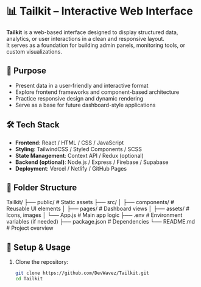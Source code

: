 # 📊 Tailkit – Interactive Web Interface

**Tailkit** is a web-based interface designed to display structured data, analytics, or user interactions in a clean and responsive layout.  
It serves as a foundation for building admin panels, monitoring tools, or custom visualizations.

## 🎯 Purpose

- Present data in a user-friendly and interactive format  
- Explore frontend frameworks and component-based architecture  
- Practice responsive design and dynamic rendering  
- Serve as a base for future dashboard-style applications

## 🛠️ Tech Stack

- **Frontend**: React / HTML / CSS / JavaScript  
- **Styling**: TailwindCSS / Styled Components / SCSS  
- **State Management**: Context API / Redux (optional)  
- **Backend (optional)**: Node.js / Express / Firebase / Supabase  
- **Deployment**: Vercel / Netlify / GitHub Pages

## 📁 Folder Structure

Tailkit/ ├── public/ # Static assets ├── src/ │ ├── components/ # Reusable UI elements │ ├── pages/ # Dashboard views │ ├── assets/ # Icons, images │ └── App.js  # Main app logic ├── .env # Environment variables (if needed) ├── package.json  # Dependencies └── README.md  # Project overview



## 🚀 Setup & Usage

1. Clone the repository:

   ```bash
   git clone https://github.com/DevWavez/Tailkit.git
   cd Tailkit

